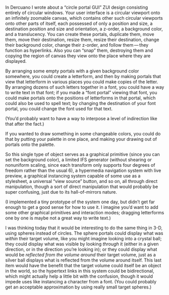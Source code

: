In Dercuano I wrote about a “circle portal GUI” ZUI design consisting
entirely of circular windows.  Your user interface is a circular
viewport onto an infinitely zoomable canvas, which contains other such
circular viewports onto other parts of itself, each possessed of only
a position and size, a destination position and size and orientation,
a z-order, a background color, and a translucency.  You can create
these portals, duplicate them, move them, move their destination,
resize them, resize their destination, change their background color,
change their z-order, and follow them — they function as hyperlinks.
Also you can “snap” them, destroying them and copying the region of
canvas they view onto the place where they are displayed.

By arranging some empty portals with a given background color
somewhere, you could create a letterform, and then by making portals
that view that letterform in various places you could make copies of
the letter.  By arranging dozens of such letters together in a font,
you could have a way to write text in that font; if you made a “font
portal” viewing that font, you could make portals onto the positions
of letterforms in that portal, which could also be used to spell text;
by changing the destination of your font portal, you could change the
font used for that text.

(You’d probably want to have a way to interpose a level of indirection
like that after the fact.)

If you wanted to draw something in some changeable colors, you could
do that by putting your palette in one place, and making your drawing
out of portals onto the palette.

So this single type of object serves as a graphical primitive (since
you can set the background color), a limited IFS generator (without
shearing or nonuniform scaling, since each transform only supports
four degrees of freedom rather than the usual 6), a hypermedia
navigation system with live preview, a graphical instancing system
capable of some use as a stylesheet, a universal “view source” button,
and so on, all through direct manipulation, though a sort of direct
manipulation that would probably be super confusing, just due to its
hall-of-mirrors nature.

(I implemented a tiny prototype of the system one day, but didn’t get
far enough to get a good sense for how to use it.  I imagine you’d
want to add some other graphical primitives and interaction modes;
dragging letterforms one by one is maybe not a great way to write
text.)

I was thinking today that it would be interesting to do the same thing
in 3-D, using spheres instead of circles.  The sphere portals could
display what was *within* their target volume, like you might imagine
looking into a crystal ball; they could display what was visible by
looking *through* it (either in a given direction, or in the direction
you’re looking in); or they could display what would be *reflected
from the volume around* their target volume, just as a silver ball
displays what is reflected from the volume around itself.  This last
item would have the benefit that the target volume could itself be an
object in the world, so the hypertext links in this system could be
bidirectional, which might actually help a little bit with the
confusion, though it would impede uses like instancing a character
from a font.  (You could probably get an acceptable approximation by
using really small target spheres.)
